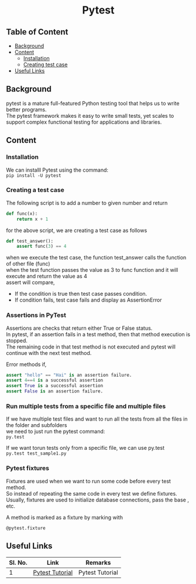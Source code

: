 <h1 align="Center"> Pytest</h1>

## Table of Content

* [Background](#background)
* [Content](#content)
    + [Installation](#Installation)
    + [Creating test case](#testcase)
* [Useful Links](#useful)

## <a name="background"></a> Background

pytest is a mature full-featured Python testing tool that helps us to write better programs.<br />
The pytest framework makes it easy to write small tests, yet scales to support complex functional
testing for applications and libraries.<br />

## <a name="content"></a>Content

### <a name="Installation"></a>Installation

We can installl Pytest using the command: <br />
```pip install -U pytest```

### <a name="testcase"></a>Creating a test case

The following script is to add a number to given number and return
``` python
def func(x):
    return x + 1 
```
for the above script, we are creating a test case as follows

```python
def test_answer():
    assert func(3) == 4
```
when we execute the test case, the function test_answer calls the function of other file (func) <br />
when the test function passes the value as 3 to func function and it will execute and return the value as 4 <br />
assert will compare, <br />
+ If the condition is true then test case passes condition.
+ If condition fails, test case fails and display as AssertionError

### <a name="assertion"></a> Assertions in PyTest

Assertions are checks that return either True or False status. <br />
In pytest, if an assertion fails in a test method, then that method execution is stopped. <br />
The remaining code in that test method is not executed and pytest will continue with the next test method. <br />

Error methods if,
``` python
assert "hello" == "Hai" is an assertion failure.
assert 4==4 is a successful assertion
assert True is a successful assertion
assert False is an assertion failure.
```

### <a name="multiple_files"></a> Run multiple tests from a specific file and multiple files

If we have multiple test files and want to run all the tests from all the files in the folder and subfolders <br />
we need to just run the pytest command: <br />
```py.test ```

If we want torun tests only from a specific file, we can use py.test <filename><br />
```py.test test_sample1.py```

### <a name="fixture"></a> Pytest fixtures

Fixtures are used when we want to run some code before every test method. <br />
So instead of repeating the same code in every test we define fixtures. <br /> 
Usually, fixtures are used to initialize database connections, pass the base , etc. <br />

A method is marked as a fixture by marking with

```@pytest.fixture```

## <a name="useful"></a> Useful Links

| **Sl. No.** | **Link** | **Remarks** |
----------|--------------|--------------
1| [Pytest Tutorial](https://www.youtube.com/watch?v=byaxg00Gf9I&feature=emb_logo)| Pytest Tutorial |
